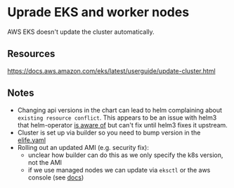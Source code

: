 # Uprade EKS and worker nodes

AWS EKS doesn't update the cluster automatically.

## Resources

https://docs.aws.amazon.com/eks/latest/userguide/update-cluster.html

## Notes

- Changing api versions in the chart can lead to helm complaining about `existing resource conflict`. This appears to be an issue with helm3 that helm-operator [is aware of](https://github.com/fluxcd/helm-operator/issues/249) but can't fix until helm3 fixes it upstream.
- Cluster is set up via builder so you need to bump version in the [elife.yaml](https://github.com/elifesciences/builder/blob/master/projects/elife.yaml)
- Rolling out an updated AMI (e.g. security fix):
  - unclear how builder can do this as we only specify the k8s version, not the AMI
  - if we use managed nodes we can update via `eksctl` or the aws console (see [docs](https://docs.aws.amazon.com/eks/latest/userguide/update-managed-node-group.html))